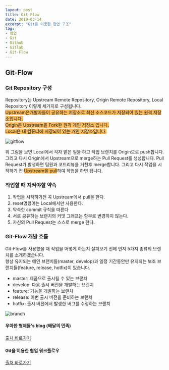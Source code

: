 ```yaml
--- 
layout: post
title: Git-Flow
date: 2019-03-14
excerpt: "Git을 이용한 협업 구조"
tag:
- 협업 
- Git
- Github
- Gitlab
- Git-Flow
---
```


## Git-Flow

### Git Repository 구성 
Repository는 Upstream Remote Repository, Origin Remote Repository, Local Repository 이렇게 세가지로 
구성됩니다. <br>
<span style="background-color: #fdbb5d" >Upstream은개발자들이 공유하는 저장소로 최신 소스코드가 저장되어 있는 원격 저장소입니다.</span><br>
<span style="background-color: #fdbb5d">Origin은 Upstream을 Fork한 원격 개인 저장소 입니다.</span><br>
<span style="background-color: #fdbb5d">Local은 내 컴퓨터에 저장되어 있는 개인 저장소입니다.</span><br>

![gitflow](https://user-images.githubusercontent.com/33630505/54355204-cde93a00-469b-11e9-9586-17f99fe88b8e.JPG)

위 그림을 보면 Local에서 각자 맡은 일을 하고 작업 브랜치를 Origin으로 push합니다. 그리고 다시 Origin에서
Upstream으로 merge하는 Pull Request를 생성합니다. Pull Request가 발생하면 팀원과 코드리뷰를 거친후 merge합니다. 그리고 다시 작업을 시작하기 전 <span style="background-color:#fdbb5b">Upstream을 pull</span>하여 작업을 하면 됩니다. 

### 작업할 때 지켜야할 약속 
1. 작업을 시작하기전 꼭 Upstream에서 pull을 한다.
2. reset명령어는 Local에서만 사용한다.
3. 약속한 commit 규칙을 따른다
4. 서로 공유하는 브랜치의 커밋 그래프는 함부로 변경하지 않는다.
5. 자신의 Pull Request는 스스로 merge 한다.

### Git-Flow 개발 흐름 
Git-Flow를 사용했을 때 작업을 어떻게 하는지 살펴보기 전에 먼저 5가지 종류의 브랜치를 소개하겠습니다.<br>
항상 유지되는 메인 브랜치들(master, develop)과 일정 기간동안만 유지되는 보조 브랜치들(feature, release, hotfix)이 있습니다.<br>
- master: 제품으로 출시될 수 있는 브랜치
- develop: 다음 출시 버전을 개발하는 브랜치
- feature: 기능을 개발하는 브랜치
- release: 이번 출시 버전을 준비하는 브랜치
- hotfix: 출시 버전에서 발생한 버그를 수정하는 브랜치 

![branch](https://user-images.githubusercontent.com/33630505/54407122-f6b31300-471f-11e9-8112-f23321771f3e.png)

#### 우아한 형제들's blog (배달의 민족)
[출처 바로가기](http://woowabros.github.io/experience/2017/10/30/baemin-mobile-git-branch-strategy.html)

#### Git을 이용한 협업 워크플로우 
[출처 바로가기](https://lhy.kr/git-workflow)

